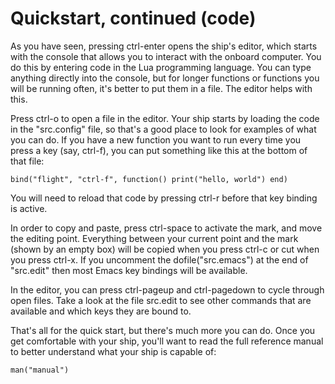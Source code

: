 # Quickstart, continued (code)

As you have seen, pressing ctrl-enter opens the ship's editor, which
starts with the console that allows you to interact with the onboard
computer. You do this by entering code in the Lua programming language.
You can type anything directly into the console, but for longer functions
or functions you will be running often, it's better to put them in a file.
The editor helps with this.

Press ctrl-o to open a file in the editor. Your ship starts by loading
the code in the "src.config" file, so that's a good place to look for
examples of what you can do. If you have a new function you want to
run every time you press a key (say, ctrl-f), you can put something
like this at the bottom of that file:

    bind("flight", "ctrl-f", function() print("hello, world") end)

You will need to reload that code by pressing ctrl-r before that key
binding is active.

In order to copy and paste, press ctrl-space to activate the mark, and
move the editing point. Everything between your current point and the
mark (shown by an empty box) will be copied when you press ctrl-c or
cut when you press ctrl-x. If you uncomment the dofile("src.emacs") at
the end of "src.edit" then most Emacs key bindings will be available.

In the editor, you can press ctrl-pageup and ctrl-pagedown to cycle
through open files. Take a look at the file src.edit to see other
commands that are available and which keys they are bound to.

That's all for the quick start, but there's much more you can do. Once
you get comfortable with your ship, you'll want to read the full
reference manual to better understand what your ship is capable of:

    man("manual")
